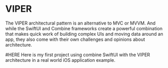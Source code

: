 # VIPER

The VIPER architectural pattern is an alternative to MVC or MVVM. And while the SwiftUI and Combine frameworks create a powerful combination that makes quick work of building complex UIs and moving data around an app, they also come with their own challenges and opinions about architecture.

#HERE 
Here is my first project using  combine SwiftUI with the VIPER architecture in a real world iOS application example.
